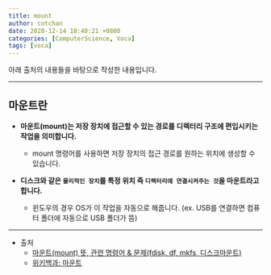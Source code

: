 ```yaml
---
title: mount
author: cotchan 
date: 2020-12-14 18:40:21 +0800 
categories: [ComputerScience, Voca]
tags: [voca]
---
```


아래 출처의 내용들을 바탕으로 작성한 내용입니다.    

---

## 마운트란

+ **마운트(mount)는 저장 장치에 접근할 수 있는 경로를 디렉터리 구조에 편입시키는 작업을 의미합니다.**    
	+ mount 명령어를 사용하면 저장 장치의 접근 경로를 원하는 위치에 생성할 수 있습니다.    

+ **디스크와 같은 `물리적인 장치`를 특정 위치 즉 `디렉터리에 연결시켜주는 것`을 마운트라고 합니다.**
	+ 윈도우의 경우 OS가 이 작업을 자동으로 해줍니다. (ex. USB를 연결하면 컴퓨터 폴더에 자동으로 USB 폴더가 뜸)

---
+ 출처
	+ [마운트(mount) 뜻, 관련 명령어 & 문제(fdisk, df, mkfs, 디스크마운트)](https://jhnyang.tistory.com/12)
	+ [위키백과: 마운트](https://ko.wikipedia.org/wiki/%EB%A7%88%EC%9A%B4%ED%8A%B8)
